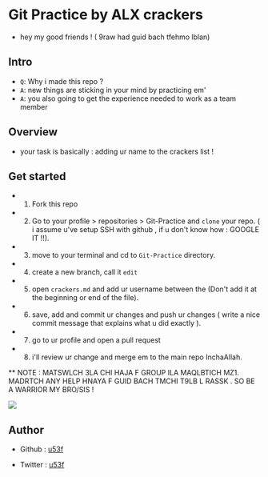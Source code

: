 # Git Practice by ALX crackers

- hey my good friends ! ( 9raw had guid bach tfehmo lblan)

## Intro

- `Q`: Why i made this repo ?
- `A`: new things are sticking in your mind by practicing em'
- `A`: you also going to get the experience needed to work as a team member

## Overview

- your task is basically : adding ur name to the crackers list !

## Get started

- 1. Fork this repo

- 2. Go to your profile > repositories > Git-Practice and `clone` your repo. ( i assume u've setup SSH with github , if u don't know how : GOOGLE IT !!).  

- 3. move to your terminal and cd to `Git-Practice` directory. 

- 4. create a new branch, call it `edit` 

- 5. open `crackers.md` and add ur username between the  (Don't add it at the beginning or end of the file).

- 6. save, add and commit ur changes and push ur changes ( write a nice commit message that explains what u did exactly ).

- 7. go to ur profile and open a pull request

- 8. i'll review ur change and merge em to the main repo InchaAllah.

** NOTE : MATSWLCH 3LA CHI HAJA F GROUP ILA MAQLBTICH MZ1. MADRTCH ANY HELP HNAYA F GUID BACH TMCHI T9LB L RASSK . SO BE A WARRIOR MY BRO/SIS !

![](https://media3.giphy.com/media/3oeSAz6FqXCKuNFX6o/giphy.gif?cid=ecf05e47dx9h3566dt8mnlxtrscloalepxai4b4cxx65znb3&rid=giphy.gif&ct=g)

## Author

- Github : [u53f](https://github.com/n53337)

- Twitter : [u53f](https://twitter.com/n_53337)
